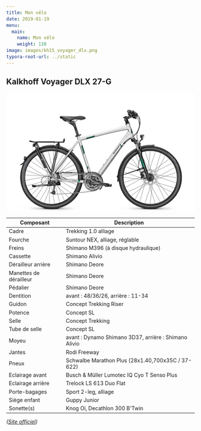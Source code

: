 ```yaml
---
title: Mon vélo
date: 2019-01-19
menu:
  main:
    name: Mon vélo
    weight: 130
image: images/kh15_voyager_dlx.png
typora-root-url: ../static
---
```


## Kalkhoff Voyager DLX 27-G

![Kalkhoff Voyager DLX 27-G](/images/kh15_voyager_dlx.png)

| Composant | Description |
| --------- | ----------- |
| Cadre | Trekking 1.0 alliage |
| Fourche | Suntour NEX, alliage, réglable |
| Freins | Shimano M396 (à disque hydraulique) |
| Cassette | Shimano Alivio |
| Dérailleur arrière | Shimano Deore |
| Manettes de dérailleur | Shimano Deore |
| Pédalier | Shimano Deore |
| Dentition | avant : 48/36/26, arrière : 11-34 |
| Guidon | Concept Trekking Riser |
| Potence | Concept SL |
| Selle | Concept Trekking |
| Tube de selle | Concept SL |
| Moyeu | avant : Dynamo Shimano 3D37, arrière : Shimano Alivio |
| Jantes | Rodi Freeway |
| Pneux | Schwalbe Marathon Plus (28x1.40,700x35C /	37-622) |
| Eclairage avant | Busch & Müller Lumotec IQ Cyo T Senso Plus |
| Eclairage arrière | Trelock LS 613 Duo Flat |
| Porte-bagages | Sport 2-leg, alliage |
| Siège enfant | Guppy Junior |
| Sonette(s) | Knog Oi, Decathlon 300 B'Twin |

_([Site officiel](https://www.kalkhoff-bikes.com/en/bikes/2017/bike/fitness/voyager-dlx-27-g.html))_
